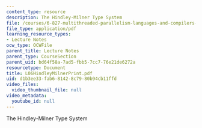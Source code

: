 ```yaml
---
content_type: resource
description: The Hindley-Milner Type System
file: /courses/6-827-multithreaded-parallelism-languages-and-compilers-fall-2002/d1b3ee33fab681428c7980b94cb11ffd_L06HindleyMilnerPrint.pdf
file_type: application/pdf
learning_resource_types:
- Lecture Notes
ocw_type: OCWFile
parent_title: Lecture Notes
parent_type: CourseSection
parent_uid: bd64f58a-7ad5-fbb5-7cc7-76e21de6272a
resourcetype: Document
title: L06HindleyMilnerPrint.pdf
uid: d1b3ee33-fab6-8142-8c79-80b94cb11ffd
video_files:
  video_thumbnail_file: null
video_metadata:
  youtube_id: null
---
```

The Hindley-Milner Type System
